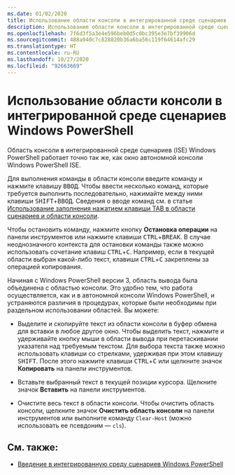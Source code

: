 ```yaml
---
ms.date: 01/02/2020
title: Использование области консоли в интегрированной среде сценариев Windows PowerShell
description: Использование области консоли в интегрированной среде сценариев Windows PowerShell
ms.openlocfilehash: 7f6d3f5a3e4e596beb0d5c0bc395e3e7bf39906d
ms.sourcegitcommit: 488a940c7c828820b36a6ba56c119f64614afc29
ms.translationtype: HT
ms.contentlocale: ru-RU
ms.lasthandoff: 10/27/2020
ms.locfileid: "92663669"
---
```

# <a name="how-to-use-the-console-pane-in-the-windows-powershell-ise"></a>Использование области консоли в интегрированной среде сценариев Windows PowerShell

Область консоли в интегрированной среде сценариев (ISE) Windows PowerShell работает точно так же, как окно автономной консоли Windows PowerShell ISE.

Для выполнения команды в области консоли введите команду и нажмите клавишу <kbd>ВВОД</kbd>. Чтобы ввести несколько команд, которые требуется выполнить последовательно, нажимайте между ними клавиши <kbd>SHIFT</kbd>+<kbd>ВВОД</kbd>. Сведения о вводе команд см. в статье [Использование заполнения нажатием клавиши TAB в области сценариев и области консоли](How-to-Use-Tab-Completion-in-the-Script-Pane-and-Console-Pane.md).

Чтобы остановить команду, нажмите кнопку **Остановка операции** на панели инструментов или нажмите клавиши <kbd>CTRL</kbd>+<kbd>BREAK</kbd>. В случае неоднозначного контекста для остановки команды также можно использовать сочетание клавиш <kbd>CTRL</kbd>+<kbd>C</kbd>. Например, если в текущей области выбран какой-либо текст, клавиши <kbd>CTRL</kbd>+<kbd>C</kbd> закреплены за операцией копирования.

Начиная с Windows PowerShell версии 3, область вывода была объединена с областью консоли. Это удобно тем, что работа осуществляется, как и в автономной консоли Windows PowerShell, и устраняются различия в процедурах, которые были необходимы при раздельном использовании областей. Вы можете:

- Выделите и скопируйте текст из области консоли в буфер обмена для вставки в любое другое окно. Чтобы выделить текст, нажмите и удерживайте кнопку мыши в области вывода при перетаскивании указателя над требуемым текстом. Для выбора текста также можно использовать клавиши со стрелками, удерживая при этом клавишу <kbd>SHIFT</kbd>. После этого нажмите клавиши <kbd>CTRL</kbd>+<kbd>C</kbd> или щелкните значок **Копировать** на панели инструментов.

- Вставьте выбранный текст в текущей позиции курсора. Щелкните значок **Вставить** на панели инструментов.

- Очистите весь текст в области консоли. Чтобы очистить область консоли, щелкните значок **Очистить область консоли** на панели инструментов или выполните команду `Clear-Host` (можно использовать ее псевдоним — `cls`).

## <a name="see-also"></a>См. также:

- [Введение в интегрированную среду сценариев Windows PowerShell](Introducing-the-Windows-PowerShell-ISE.md)
